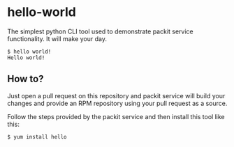 # hello-world

The simplest python CLI tool used to demonstrate packit service functionality. It will make your day.

```
$ hello world!
Hello world!
```


## How to?

Just open a pull request on this repository and packit service will build your changes and provide an RPM repository using your pull request as a source.

Follow the steps provided by the packit service and then install this tool like this:
```bash
$ yum install hello
```

